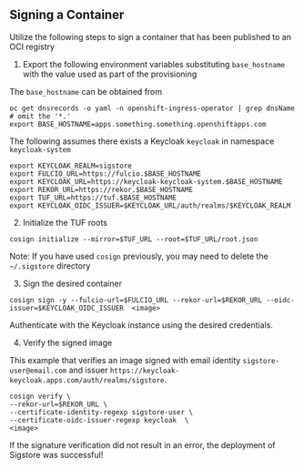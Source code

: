 ## Signing a Container

Utilize the following steps to sign a container that has been published to an OCI registry

1. Export the following environment variables substituting `base_hostname` with the value used as part of the provisioning

The `base_hostname` can be obtained from

```shell
oc get dnsrecords -o yaml -n openshift-ingress-operator | grep dnsName
# omit the '*.'
export BASE_HOSTNAME=apps.something.something.openshiftapps.com
```

The following assumes there exists a Keycloak `keycloak` in namespace `keycloak-system`

```shell
export KEYCLOAK_REALM=sigstore
export FULCIO_URL=https://fulcio.$BASE_HOSTNAME
export KEYCLOAK_URL=https://keycloak-keycloak-system.$BASE_HOSTNAME
export REKOR_URL=https://rekor.$BASE_HOSTNAME
export TUF_URL=https://tuf.$BASE_HOSTNAME
export KEYCLOAK_OIDC_ISSUER=$KEYCLOAK_URL/auth/realms/$KEYCLOAK_REALM
```

2. Initialize the TUF roots

```shell
cosign initialize --mirror=$TUF_URL --root=$TUF_URL/root.json
```

Note: If you have used `cosign` previously, you may need to delete the `~/.sigstore` directory

3. Sign the desired container

```shell
cosign sign -y --fulcio-url=$FULCIO_URL --rekor-url=$REKOR_URL --oidc-issuer=$KEYCLOAK_OIDC_ISSUER  <image>
```

Authenticate with the Keycloak instance using the desired credentials.

4. Verify the signed image

This example that verifies an image signed with email identity `sigstore-user@email.com` and issuer `https://keycloak-keycloak.apps.com/auth/realms/sigstore`.

```shell
cosign verify \
--rekor-url=$REKOR_URL \
--certificate-identity-regexp sigstore-user \
--certificate-oidc-issuer-regexp keycloak  \
<image>
```

If the signature verification did not result in an error, the deployment of Sigstore was successful!
